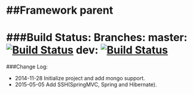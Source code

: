##Framework parent
========
###Build Status:
Branches:
master:
[![Build Status](https://travis-ci.org/yangguangpiaosa/frame-parent.svg?branch=master)](https://travis-ci.org/yangguangpiaosa/frame-parent)
dev:
[![Build Status](https://travis-ci.org/yangguangpiaosa/frame-parent.svg?branch=dev)](https://travis-ci.org/yangguangpiaosa/frame-parent)
========
###Change Log:
* 2014-11-28  Initialize project and add mongo support.
* 2015-05-05  Add SSH(SpringMVC, Spring and Hibernate).